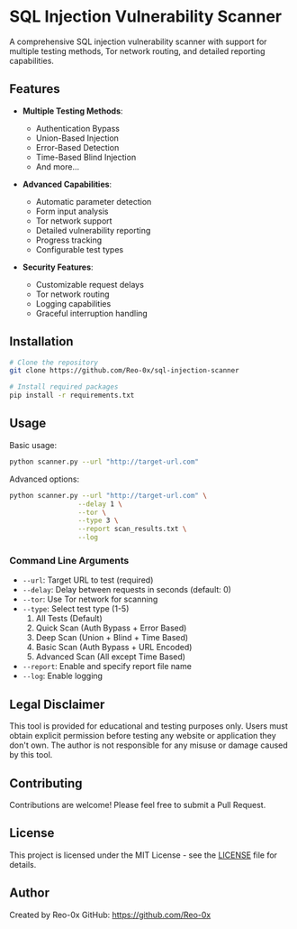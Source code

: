 # SQL Injection Vulnerability Scanner

A comprehensive SQL injection vulnerability scanner with support for multiple testing methods, Tor network routing, and detailed reporting capabilities.

## Features

- **Multiple Testing Methods**:
  - Authentication Bypass
  - Union-Based Injection
  - Error-Based Detection
  - Time-Based Blind Injection
  - And more...

- **Advanced Capabilities**:
  - Automatic parameter detection
  - Form input analysis
  - Tor network support
  - Detailed vulnerability reporting
  - Progress tracking
  - Configurable test types

- **Security Features**:
  - Customizable request delays
  - Tor network routing
  - Logging capabilities
  - Graceful interruption handling

## Installation

```bash
# Clone the repository
git clone https://github.com/Reo-0x/sql-injection-scanner

# Install required packages
pip install -r requirements.txt
```

## Usage

Basic usage:
```bash
python scanner.py --url "http://target-url.com"
```

Advanced options:
```bash
python scanner.py --url "http://target-url.com" \
                 --delay 1 \
                 --tor \
                 --type 3 \
                 --report scan_results.txt \
                 --log
```

### Command Line Arguments

- `--url`: Target URL to test (required)
- `--delay`: Delay between requests in seconds (default: 0)
- `--tor`: Use Tor network for scanning
- `--type`: Select test type (1-5)
  1. All Tests (Default)
  2. Quick Scan (Auth Bypass + Error Based)
  3. Deep Scan (Union + Blind + Time Based)
  4. Basic Scan (Auth Bypass + URL Encoded)
  5. Advanced Scan (All except Time Based)
- `--report`: Enable and specify report file name
- `--log`: Enable logging

## Legal Disclaimer

This tool is provided for educational and testing purposes only. Users must obtain explicit permission before testing any website or application they don't own. The author is not responsible for any misuse or damage caused by this tool.

## Contributing

Contributions are welcome! Please feel free to submit a Pull Request.

## License

This project is licensed under the MIT License - see the [LICENSE](LICENSE) file for details.

## Author

Created by Reo-0x
GitHub: https://github.com/Reo-0x
